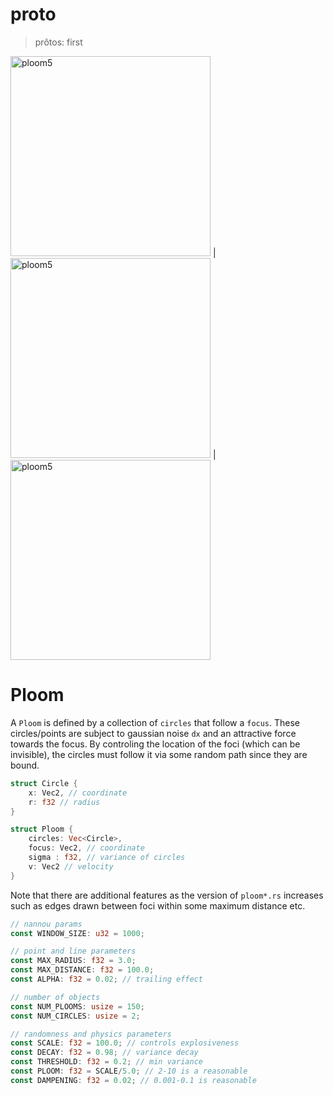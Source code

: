 # proto

> prôtos: first

<img src="https://github.com/magi-1/nomos/blob/main/proto/images/ploom5_3.png" alt="ploom5" width="320"/> | <img src="https://github.com/magi-1/nomos/blob/main/proto/images/ploom3.png" alt="ploom5" width="320"/> | <img src="https://github.com/magi-1/nomos/blob/main/proto/images/ploom6_2.png" alt="ploom5" width="320"/> 


# Ploom

A ```Ploom``` is defined by a collection of `circles` that follow a `focus`. These circles/points are subject to gaussian noise `dx` and an attractive force towards the focus. By controling the location of the foci (which can be invisible), the circles must follow it via some random path since they are bound. 


```rust
struct Circle {
    x: Vec2, // coordinate
    r: f32 // radius
}

struct Ploom {
    circles: Vec<Circle>,
    focus: Vec2, // coordinate
    sigma : f32, // variance of circles
    v: Vec2 // velocity
}
```

Note that there are additional features as the version of `ploom*.rs` increases such as edges drawn between foci within some maximum distance etc. 

```rust
// nannou params
const WINDOW_SIZE: u32 = 1000;

// point and line parameters
const MAX_RADIUS: f32 = 3.0;
const MAX_DISTANCE: f32 = 100.0;
const ALPHA: f32 = 0.02; // trailing effect

// number of objects
const NUM_PLOOMS: usize = 150;
const NUM_CIRCLES: usize = 2;

// randomness and physics parameters
const SCALE: f32 = 100.0; // controls explosiveness
const DECAY: f32 = 0.98; // variance decay
const THRESHOLD: f32 = 0.2; // min variance
const PLOOM: f32 = SCALE/5.0; // 2-10 is a reasonable
const DAMPENING: f32 = 0.02; // 0.001-0.1 is reasonable
```
